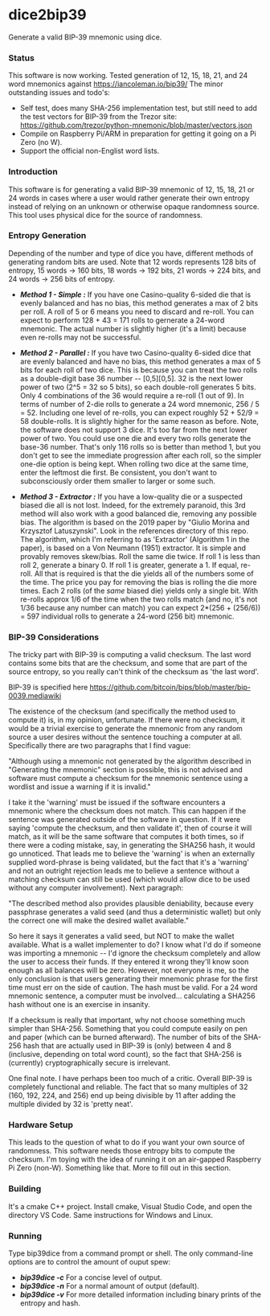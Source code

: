 # dice2bip39
Generate a valid BIP-39 mnemonic using dice.

### Status
This software is now working. Tested generation of 12, 15, 18, 21, and 24 word mnemonics against https://iancoleman.io/bip39/
The minor outstanding issues and todo's:
* Self test, does many SHA-256 implementation test, but still need to add the
  test vectors for BIP-39 from the Trezor site: https://github.com/trezor/python-mnemonic/blob/master/vectors.json
* Compile on Raspberry Pi/ARM in preparation for getting it going on a Pi Zero (no W).
* Support the official non-Englist word lists.

### Introduction
This software is for generating a valid BIP-39 mnemonic of 12, 15, 18, 21 or 24 words in cases where a user
would rather generate their own entropy instead of relying on an unknown or otherwise opaque randomness source. This tool
uses physical dice for the source of randomness.

### Entropy Generation
Depending of the number and type of dice you have, different methods of generating random bits are used.
Note that 12 words represents 128 bits of entropy, 15 words -> 160 bits, 18 words -> 192 bits, 21 words -> 224 bits, and 24 words -> 256 bits of entropy.

* ***Method 1 - Simple :*** If you have one Casino-quality 6-sided die that is evenly balanced and has no bias, this method
generates a max of 2 bits per roll. A roll of 5 or 6 means you need to discard and re-roll. You can expect to
perform 128 + 43 = 171 rolls to gernerate a 24-word mnemonic. The actual number is slightly higher (it's a limit) because
even re-rolls may not be successful.

* ***Method 2 - Parallel :*** If you have two Casino-quality 6-sided dice that are evenly balanced and have no bias, this
method generates a max of 5 bits for each roll of two dice. This is because you can treat the two rolls as a double-digit
base 36 number -- [0,5][0,5]. 32 is the next lower power of two (2^5 = 32 so 5 bits), so each double-roll generates 5 bits.
Only 4 combinations of the 36 would require a re-roll (1 out of 9). In terms of number of 2-die rolls to generate a 24 word
mnemonic, 256 / 5 = 52. Including one level of re-rolls, you can expect roughly 52 + 52/9 = 58 double-rolls. It is slightly
higher for the same reason as before. Note, the software does not support 3 dice. It's too far from the next lower power
of two. You could use one die and every two rolls generate the base-36 number. That's only 116 rolls so is better than method 1,
but you don't get to see the immediate progression after each roll, so the simpler one-die option is being kept. When rolling
two dice at the same time, enter the leftmost die first. Be consistent, you don't want to subconsciously order them
smaller to larger or some such.

* ***Method 3 - Extractor :*** If you have a low-quality die or a suspected biased die all is not lost. Indeed, for the
extremely paranoid, this 3rd method will also work with a good balanced die, removing any possible bias. The algorithm is based
on the 2019 paper by "Giulio Morina and Krzysztof Latuszynski". Look in the references directory of this repo. The algorithm, which
I'm referring to as 'Extractor' (Algorithm 1 in the paper), is based on a Von Neumann (1951) extractor. It is simple and provably
removes skew/bias. Roll the same die twice. If roll 1 is less than roll 2, generate a binary 0. If roll 1 is greater, generate a 1.
If equal, re-roll. All that is required is that the die yields all of the numbers some of the time. The price you pay for removing
the bias is rolling the die more times. Each 2 rolls (of the _same_ biased die) yields only a single bit. With re-rolls approx 1/6 of
the time when the two rolls match (and no, it's not 1/36 because any number can match) you can expect 2*(256 + (256/6)) = 597 individual
rolls to generate a 24-word (256 bit) mnemonic.

### BIP-39 Considerations
The tricky part with BIP-39 is computing a valid checksum. The last word contains some bits that are the
checksum, and some that are part of the source entropy, so you really can't think of the checksum as 'the last word'.

BIP-39 is specified here https://github.com/bitcoin/bips/blob/master/bip-0039.mediawiki

The existence of the checksum (and specifically the method used to compute it) is, in my opinion, unfortunate.
If there were no checksum, it would be a trivial exercise to generate the mnemonic from any random source a
user desires without the sentence touching a computer at all. Specifically there are two paragraphs that I find
vague:

"Although using a mnemonic not generated by the algorithm described in "Generating the mnemonic" section is possible,
this is not advised and software must compute a checksum for the mnemonic sentence using a wordlist and issue a
warning if it is invalid."

I take it the 'warning' must be issued if the software encounters a mnemonic where the checksum does not match. This
can happen if the sentence was generated outside of the software in question. If it were saying 'compute the
checksum, and then validate it', then of course it will match, as it will be the same software that computes it both
times, so if there were a coding mistake, say, in generating the SHA256 hash, it would go unnoticed. That leads me to
believe the 'warning' is when an externally supplied word-phrase is being validated, but the fact that it's a 'warning'
and not an outright rejection leads me to believe a sentence without a matching checksum can still be used (which
would allow dice to be used without any computer involvement). Next paragraph:

"The described method also provides plausible deniability, because every passphrase generates a valid seed (and thus
a deterministic wallet) but only the correct one will make the desired wallet available."

So here it says it generates a valid seed, but NOT to make the wallet available. What is a wallet implementer to do?
I know what I'd do if someone was importing a mnemonic -- I'd ignore the checksum completely and allow the user to
access their funds. If they entered it wrong they'll know soon enough as all balances will be zero. However, not
everyone is me, so the only conclusion is that users generating their mnemonic phrase for the first time must err
on the side of caution. The hash must be valid. For a 24 word mnemonic sentence, a computer must be involved...
calculating a SHA256 hash without one is an exercise in insanity.

If a checksum is really that important, why not choose something much simpler than SHA-256. Something that you could compute easily on pen and paper (which can be burned afterward). The number of bits of the SHA-256 hash that are actually used in BIP-39 is (only) between 4 and 8 (inclusive, depending on total word count), so the fact that SHA-256 is
(currently) cryptographically secure is irrelevant.

One final note. I have perhaps been too much of a critic. Overall BIP-39 is completely functional and reliable. The fact that so many multiples of 32 (160, 192, 224, and 256) end up being divisible by 11 after adding the multiple divided by 32 is 'pretty neat'.

### Hardware Setup
This leads to the question of what to do if you want your own source of randomness. This software needs those entropy
bits to compute the checksum. I'm toying with the idea of running it on an air-gapped Raspberry Pi Zero (non-W). Something
like that. More to fill out in this section.

### Building
It's a cmake C++ project. Install cmake, Visual Studio Code, and open the directory VS Code. Same instructions for Windows and Linux.

### Running
Type bip39dice from a command prompt or shell. The only command-line options are to control the amount of ouput spew:
* ***bip39dice -c***
  For a concise level of output.
* ***bip39dice -n***
  For a normal amount of output (default).
* ***bip39dice -v***
  For more detailed information including binary prints of the entropy and hash.
